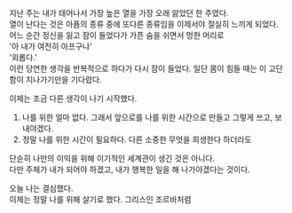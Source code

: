 지난 주는 내가 태어나서 가장 높은 열을 가장 오래 앓았던 한 주였다.  
열이 난다는 것은 아픔의 종류 중에 또다른 종류임을 이제서야 절실히 느끼게 되었다.  
어느 순간 정신을 잃고 잠이 들었다가 가픈 숨을 쉬면서 멍한 머리로  
'아 내가 여전히 아프구나'  
'외롭다.'  
이런 당연한 생각을 반복적으로 하다가 다시 잠이 들었다. 
일단 몸이 힘들 때는 이 고단함이 지나가기만을 기다렸다.  
  
   
  이제는 조금 다른 생각이 나기 시작했다.  
  1. 나를 위한 얼마 없다. 그래서 앞으로를 나를 위한 시간으로 만들고 그렇게 쓰고, 보내야겠다.  
  2. 정말 나를 위한 시간이 필요하다. 다른 소중한 무엇을 희생한다 하더라도   
  
  단순히 나만의 이익을 위해 이기적인 세계관이 생긴 것은 아니다.  
  다만 주체가 내가 되어야 하겠고, 내가 행복한 일을 해 나가야겠다는 것이다.  
     
  오늘 나는 결심했다.  
  이제는 정말 나를 위해 살기로 했다.
  그리스인 조르바처럼  
